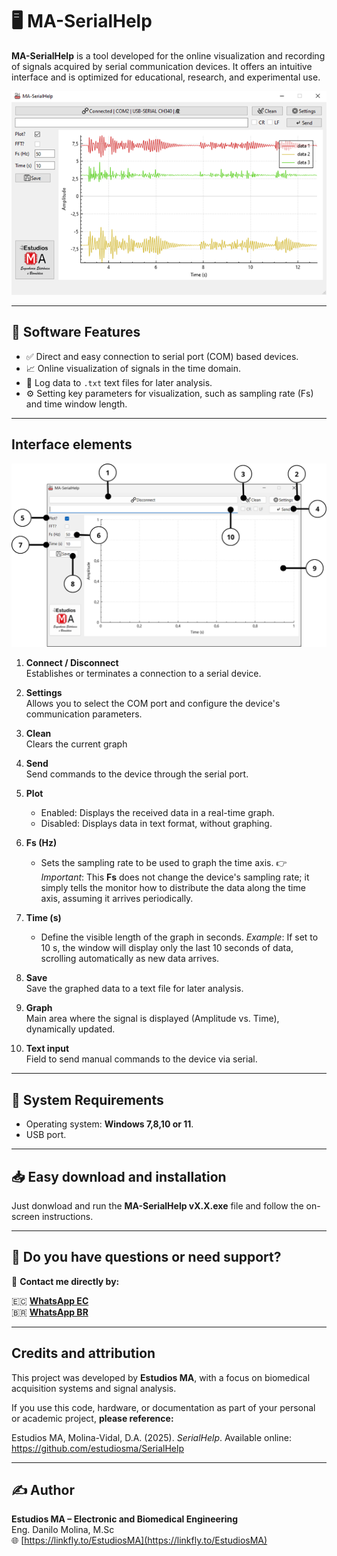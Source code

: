# 🖥️ MA-SerialHelp

**MA-SerialHelp** is a tool developed for the online visualization and recording of signals acquired by serial communication devices. It offers an intuitive interface and is optimized for educational, research, and experimental use.

![Interfaz MA-SerialHelp](img/Product.png)

---

## 🚀 Software Features

- ✅ Direct and easy connection to serial port (COM) based devices.
- 📈 Online visualization of signals in the time domain.
- 💾 Log data to `.txt` text files for later analysis.
- ⚙️ Setting key parameters for visualization, such as sampling rate (Fs) and time window length.

---

## Interface elements

![Interfaz MA-SerialHelp](img/System.png)

1. **Connect / Disconnect**  
   Establishes or terminates a connection to a serial device.

2. **Settings**  
   Allows you to select the COM port and configure the device's communication parameters.

3. **Clean**  
   Clears the current graph

4. **Send**  
   Send commands to the device through the serial port.

5. **Plot**  
   - Enabled: Displays the received data in a real-time graph.
   - Disabled: Displays data in text format, without graphing.

6. **Fs (Hz)**  
   - Sets the sampling rate to be used to graph the time axis.
   👉 *Important*: This **Fs** does not change the device's sampling rate; it simply tells the monitor how to distribute the data along the time axis, assuming it arrives periodically.

7. **Time (s)**  
   - Define the visible length of the graph in seconds.
   *Example*: If set to 10 s, the window will display only the last 10 seconds of data, scrolling automatically as new data arrives.

8. **Save**  
   Save the graphed data to a text file for later analysis.

9. **Graph**  
   Main area where the signal is displayed (Amplitude vs. Time), dynamically updated.

10. **Text input**  
   Field to send manual commands to the device via serial.

---

## 📌 System Requirements

- Operating system: **Windows 7,8,10 or 11**.
- USB port.

---

## 📥 Easy download and installation

Just donwload and run the **MA-SerialHelp vX.X.exe** file and follow the on-screen instructions.

---

## 📣 Do you have questions or need support?

📲 **Contact me directly by:**  

🇪🇨 [**WhatsApp EC**](https://wa.me/593979287659?text=Hello%21+I+wish+to+purchase+the+device+%2AAccelHelp)  
🇧🇷 [**WhatsApp BR**](https://wa.me/5521998957829?text=Hello%21+I+wish+to+purchase+the+device+%2AAccelHelp)

---

## Credits and attribution

This project was developed by **Estudios MA**, with a focus on biomedical acquisition systems and signal analysis.

If you use this code, hardware, or documentation as part of your personal or academic project, **please reference:**

Estudios MA, Molina-Vidal, D.A. (2025). *SerialHelp*. Available online: https://github.com/estudiosma/SerialHelp

---

## ✍️ Author

**Estudios MA – Electronic and Biomedical Engineering**  
Eng. Danilo Molina, M.Sc  
🌐 [https://linkfly.to/EstudiosMA](https://linkfly.to/EstudiosMA)